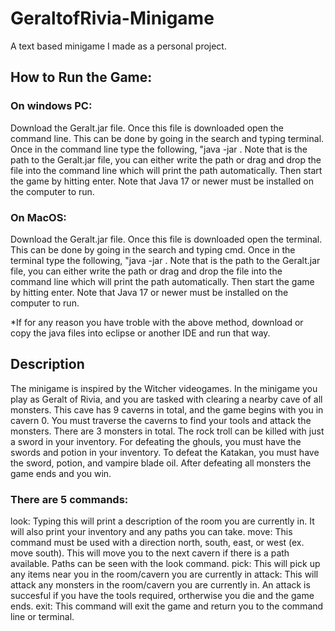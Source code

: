 # GeraltofRivia-Minigame

A text based minigame I made as a personal project.

## How to Run the Game:
### On windows PC:
Download the Geralt.jar file.
Once this file is downloaded open the command line. This can be done by going in the search and typing terminal.
Once in the command line type the following, "java -jar <Path>. Note that <Path> is the path to the Geralt.jar file, you can either write the path or drag and drop the file into the command line which will print the path automatically.
Then start the game by hitting enter. Note that Java 17 or newer must be installed on the computer to run.

### On MacOS:
Download the Geralt.jar file.
Once this file is downloaded open the terminal. This can be done by going in the search and typing cmd.
Once in the terminal type the following, "java -jar <Path>. Note that <Path> is the path to the Geralt.jar file, you can either write the path or drag and drop the file into the command line which will print the path automatically.
Then start the game by hitting enter. Note that Java 17 or newer must be installed on the computer to run.

*If for any reason you have troble with the above method, download or copy the java files into eclipse or another IDE and run that way.

## Description
The minigame is inspired by the Witcher videogames. In the minigame you play as Geralt of Rivia, and you are tasked with clearing a nearby cave of all monsters. This cave has 9 caverns in total, and the game begins with you in cavern 0. You must traverse the caverns to find your tools and attack the monsters. 
There are 3 monsters in total. The rock troll can be killed with just a sword in your inventory. For defeating the ghouls, you must have the swords and potion in your inventory. To defeat the Katakan, you must have the sword, potion, and vampire blade oil. After defeating all monsters the game ends and you win.

### There are 5 commands:
look: Typing this will print a description of the room you are currently in. It will also print your inventory and any paths you can take.
move: This command must be used with a direction north, south, east, or west (ex. move south). This will move you to the next cavern if there is a path available. Paths can be seen with the look command.
pick: This will pick up any items near you in the room/cavern you are currently in
attack: This will attack any monsters in the room/cavern you are currently in. An attack is succesful if you have the tools required, ortherwise you die and the game ends.
exit: This command will exit the game and return you to the command line or terminal.


